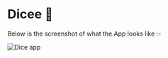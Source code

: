 


# Dicee 🎲
Below is the screenshot of what the App looks like :- 


![Dice app](https://user-images.githubusercontent.com/65228969/82218847-21a78100-993a-11ea-9450-de5eab4ad384.png)



